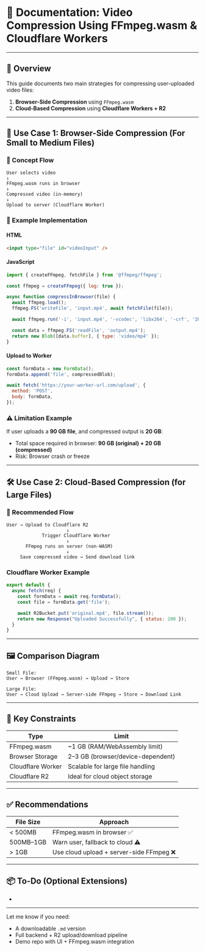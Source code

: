 # 📘 Documentation: Video Compression Using FFmpeg.wasm & Cloudflare Workers

---

## 🔰 Overview

This guide documents two main strategies for compressing user-uploaded video files:

1. **Browser-Side Compression** using `FFmpeg.wasm`
2. **Cloud-Based Compression** using **Cloudflare Workers + R2**

---

## 📍 Use Case 1: Browser-Side Compression (For Small to Medium Files)

### 🧠 Concept Flow

```
User selects video
↓
FFmpeg.wasm runs in browser
↓
Compressed video (in-memory)
↓
Upload to server (Cloudflare Worker)
```

### 🧪 Example Implementation

#### HTML

```html
<input type="file" id="videoInput" />
```

#### JavaScript

```js
import { createFFmpeg, fetchFile } from '@ffmpeg/ffmpeg';

const ffmpeg = createFFmpeg({ log: true });

async function compressInBrowser(file) {
  await ffmpeg.load();
  ffmpeg.FS('writeFile', 'input.mp4', await fetchFile(file));

  await ffmpeg.run('-i', 'input.mp4', '-vcodec', 'libx264', '-crf', '28', 'output.mp4');

  const data = ffmpeg.FS('readFile', 'output.mp4');
  return new Blob([data.buffer], { type: 'video/mp4' });
}
```

#### Upload to Worker

```js
const formData = new FormData();
formData.append('file', compressedBlob);

await fetch('https://your-worker-url.com/upload', {
  method: 'POST',
  body: formData,
});
```

### ⚠️ Limitation Example

If user uploads a **90 GB file**, and compressed output is **20 GB**:

- Total space required in browser: **90 GB (original) + 20 GB (compressed)**
- Risk: Browser crash or freeze

---

## 🛠️ Use Case 2: Cloud-Based Compression (for Large Files)

### 🔁 Recommended Flow

```
User → Upload to Cloudflare R2
                      ↓
             Trigger Cloudflare Worker
                      ↓
       FFmpeg runs on server (non-WASM)
                      ↓
     Save compressed video → Send download link
```

### Cloudflare Worker Example

```js
export default {
  async fetch(req) {
    const formData = await req.formData();
    const file = formData.get('file');

    await R2Bucket.put('original.mp4', file.stream());
    return new Response("Uploaded Successfully", { status: 200 });
  }
}
```

---

## 🖼️ Comparison Diagram

```
Small File:
User → Browser (FFmpeg.wasm) → Upload → Store

Large File:
User → Cloud Upload → Server-side FFmpeg → Store → Download Link
```

---

## 📌 Key Constraints

| Type              | Limit                             |
| ----------------- | --------------------------------- |
| FFmpeg.wasm       | \~1 GB (RAM/WebAssembly limit)    |
| Browser Storage   | 2–3 GB (browser/device-dependent) |
| Cloudflare Worker | Scalable for large file handling  |
| Cloudflare R2     | Ideal for cloud object storage    |

---

## ✅ Recommendations

| File Size | Approach                                |
| --------- | --------------------------------------- |
| < 500MB   | FFmpeg.wasm in browser ✅                |
| 500MB–1GB | Warn user, fallback to cloud ⚠️         |
| > 1GB     | Use cloud upload + server-side FFmpeg ❌ |

---

## 📦 To-Do (Optional Extensions)

-

---

Let me know if you need:

- A downloadable `.md` version
- Full backend + R2 upload/download pipeline
- Demo repo with UI + FFmpeg.wasm integration

